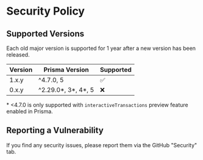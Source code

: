 # Security Policy

## Supported Versions

Each old major version is supported for 1 year after a new version has been released.

| Version | Prisma Version                  | Supported          |
| ------- | ------------------------------- | ------------------ |
| 1.x.y   | ^4.7.0, 5                       | :white_check_mark: |
| 0.x.y   | ^2.29.0\*, 3\*, 4\*, 5          | :x:                |

\* <4.7.0 is only supported with `interactiveTransactions` preview feature enabled in Prisma.

## Reporting a Vulnerability

If you find any security issues, please report them via the GitHub "Security" tab.
